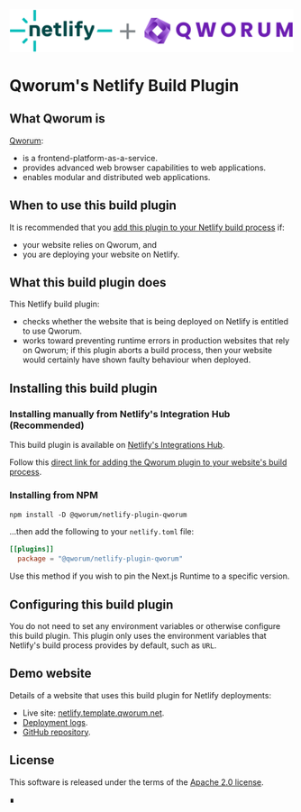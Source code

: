 [![Qworum's Netlify Build Plugin](Qworum-plus-Netlify.svg)](https://app.netlify.com/plugins/@qworum/netlify-plugin-qworum/install)

# Qworum's Netlify Build Plugin

## What Qworum is

[Qworum](https://qworum.net):

- is a frontend-platform-as-a-service.
- provides advanced web browser capabilities to web applications.
- enables modular and distributed web applications.

## When to use this build plugin

It is recommended that you [add this plugin to your Netlify build process](https://app.netlify.com/plugins/@qworum/netlify-plugin-qworum/install) if:

- your website relies on Qworum, and
- you are deploying your website on Netlify.

## What this build plugin does

This Netlify build plugin:

- checks whether the website that is being deployed on Netlify is entitled to use Qworum.
- works toward preventing runtime errors in production websites that rely on Qworum; if this plugin aborts a build process, then your website would certainly have shown faulty behaviour when deployed.

## Installing this build plugin

### Installing manually from Netlify's Integration Hub (Recommended)

This build plugin is available on [Netlify's Integrations Hub](https://app.netlify.com/plugins).

Follow this [direct link for adding the Qworum plugin to your website's build process](https://app.netlify.com/plugins/@qworum/netlify-plugin-qworum/install).

### Installing from NPM

```shell
npm install -D @qworum/netlify-plugin-qworum
```

...then add the following to your `netlify.toml` file:

```toml
[[plugins]]
  package = "@qworum/netlify-plugin-qworum"
```

Use this method if you wish to pin the Next.js Runtime to a specific version.

## Configuring this build plugin

You do not need to set any environment variables or otherwise configure this build plugin. This plugin only uses the environment variables that Netlify's build process provides by default, such as `URL`.

## Demo website

Details of a website that uses this build plugin for Netlify deployments:

- Live site: [netlify.template.qworum.net](https://netlify.template.qworum.net/).
- [Deployment logs](https://app.netlify.com/sites/qworum-template/deploys/647045122e5f930008a22b43#L62-L101).
- [GitHub repository](https://github.com/doga/qworum-netlify-template).

## License

This software is released under the terms of the [Apache 2.0 license](https://www.apache.org/licenses/LICENSE-2.0).

∎
